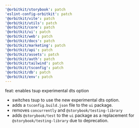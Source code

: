 ```yaml
---
'@orbitkit/storybook': patch
'eslint-config-orbitkit': patch
'@orbitkit/vite': patch
'@orbitkit/utils': patch
'@orbitkit/core': patch
'@orbitkit/ui': patch
'@orbitkit/web': patch
'@orbitkit/docs': patch
'@orbitkit/marketing': patch
'@orbitkit/api': patch
'@orbitkit/assets': patch
'@orbitkit/auth': patch
'@orbitkit/tailwind': patch
'@orbitkit/tsconfig': patch
'@orbitkit/db': patch
'@orbitkit/env': patch
---
```


feat: enables tsup experimental dts option

- switches tsup to use the new experimental dts option.
- adds a `tsconfig.build.json` file to the `ui` package.
- removes `concurrently` and `@storybook/testing-library`
- adds `@storybook/test` to the `ui` package as a replacement for `@storybook/testing-library` due to deprecation.
